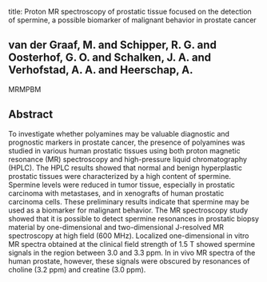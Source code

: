 title: Proton MR spectroscopy of prostatic tissue focused on the detection of spermine, a possible biomarker of malignant behavior in prostate cancer

## van der Graaf, M. and Schipper, R. G. and Oosterhof, G. O. and Schalken, J. A. and Verhofstad, A. A. and Heerschap, A.
MRMPBM


## Abstract
To investigate whether polyamines may be valuable diagnostic and prognostic markers in prostate cancer, the presence of polyamines was studied in various human prostatic tissues using both proton magnetic resonance (MR) spectroscopy and high-pressure liquid chromatography (HPLC). The HPLC results showed that normal and benign hyperplastic prostatic tissues were characterized by a high content of spermine. Spermine levels were reduced in tumor tissue, especially in prostatic carcinoma with metastases, and in xenografts of human prostatic carcinoma cells. These preliminary results indicate that spermine may be used as a biomarker for malignant behavior. The MR spectroscopy study showed that it is possible to detect spermine resonances in prostatic biopsy material by one-dimensional and two-dimensional J-resolved MR spectroscopy at high field (600 MHz). Localized one-dimensional in vitro MR spectra obtained at the clinical field strength of 1.5 T showed spermine signals in the region between 3.0 and 3.3 ppm. In in vivo MR spectra of the human prostate, however, these signals were obscured by resonances of choline (3.2 ppm) and creatine (3.0 ppm).

